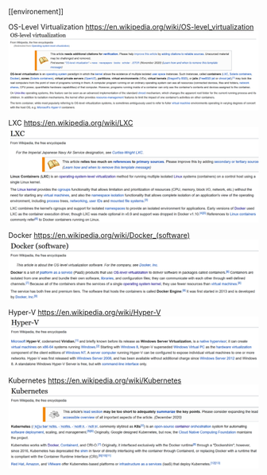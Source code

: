 [[environement]]

OS-Level Virtualization
https://en.wikipedia.org/wiki/OS-level_virtualization
![[containers1.png]](../pictures/containers1.png)

LXC
https://en.wikipedia.org/wiki/LXC
![[containers2.png]](../pictures/containers2.png)

Docker
https://en.wikipedia.org/wiki/Docker_(software)
![[containers3.png]](../pictures/containers3.png)

Hyper-V
https://en.wikipedia.org/wiki/Hyper-V
![[containers4.png]](../pictures/containers4.png)

Kubernetes
https://en.wikipedia.org/wiki/Kubernetes
![[containers5.png]](../pictures/containers5.png)